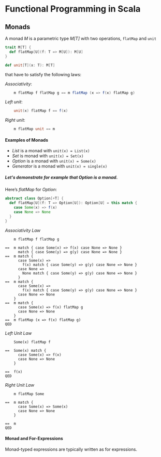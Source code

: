 # Functional Programming in Scala

## Monads

A monad *M* is a parametric type *M[T]* with two operations, `flatMap` and `unit`

```scala
trait M[T] {
  def flatMap[U](f: T => M[U]): M[U]
}

def unit[T](x: T): M[T]
```

that have to satisfy the following laws:

*Associativity*:
```scala
    m flatMap f flatMap g == m flatMap (x => f(x) flatMap g)
```
*Left unit*:
```scala
    unit(x) flatMap f == f(x)
```
*Right unit*:
```scala
    m flatMap unit == m
```

#### Examples of Monads

- *List* is a monad with `unit(x) = List(x)`
- *Set* is monad with `unit(x) = Set(x)`
- *Option* is a monad with `unit(x) = Some(x)`
- *Generator* is a monad with `unit(x) = single(x)`

##### Let's demonstrate for example that Option is a monad.

Here’s *flatMap* for *Option*:
```scala
abstract class Option[+T] {
  def flatMap[U](f: T => Option[U]): Option[U] = this match {
    case Some(x) => f(x)
    case None => None
  }
}
```

*Associativity Law*
```
    m flatMap f flatMap g

==  m match { case Some(x) => f(x) case None => None }
      match { case Some(y) => g(y) case None => None }
==  m match {
      case Some(x) =>
        f(x) match { case Some(y) => g(y) case None => None }
      case None =>
        None match { case Some(y) => g(y) case None => None }
      }
==  m match {
      case Some(x) =>
        f(x) match { case Some(y) => g(y) case None => None }
      case None => None
    }
==  m match {
      case Some(x) => f(x) flatMap g
      case None => None
    }
==  m flatMap (x => f(x) flatMap g)
QED
```
*Left Unit Law*
```
    Some(x) flatMap f
  
==  Some(x) match {
      case Some(x) => f(x)
      case None => None
    }
    
==  f(x)
QED
```
*Right Unit Law*
```
    m flatMap Some
    
==  m match {
      case Some(x) => Some(x)
      case None => None
    }
    
==  m
QED
```

#### Monad and For-Expressions

Monad-typed expressions are typically written as for expressions.




